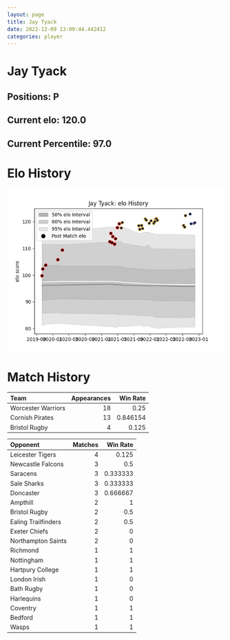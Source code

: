 ```yaml
---  
layout: page  
title: Jay Tyack  
date: 2022-12-09 13:09:44.442412  
categories: player  
---
```

# Jay Tyack

## Positions: P

## Current elo: 120.0

## Current Percentile: 97.0

# Elo History


![elo history](history_JayTyack.png)
# Match History


| Team               |   Appearances |   Win Rate |
|:-------------------|--------------:|-----------:|
| Worcester Warriors |            18 |   0.25     |
| Cornish Pirates    |            13 |   0.846154 |
| Bristol Rugby      |             4 |   0.125    |

| Opponent            |   Matches |   Win Rate |
|:--------------------|----------:|-----------:|
| Leicester Tigers    |         4 |   0.125    |
| Newcastle Falcons   |         3 |   0.5      |
| Saracens            |         3 |   0.333333 |
| Sale Sharks         |         3 |   0.333333 |
| Doncaster           |         3 |   0.666667 |
| Ampthill            |         2 |   1        |
| Bristol Rugby       |         2 |   0.5      |
| Ealing Trailfinders |         2 |   0.5      |
| Exeter Chiefs       |         2 |   0        |
| Northampton Saints  |         2 |   0        |
| Richmond            |         1 |   1        |
| Nottingham          |         1 |   1        |
| Hartpury College    |         1 |   1        |
| London Irish        |         1 |   0        |
| Bath Rugby          |         1 |   0        |
| Harlequins          |         1 |   0        |
| Coventry            |         1 |   1        |
| Bedford             |         1 |   1        |
| Wasps               |         1 |   1        |